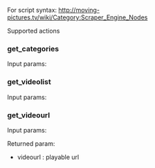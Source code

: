 For script syntax: http://moving-pictures.tv/wiki/Category:Scraper_Engine_Nodes

Supported actions

### get\_categories ###
Input params:

### get\_videolist ###
Input params:

### get\_videourl ###
Input params:

Returned param:
  * videourl : playable url